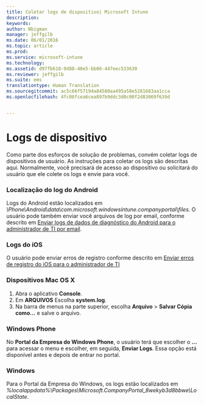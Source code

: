 ```yaml
---
title: Coletar logs de dispositivo| Microsoft Intune
description: 
keywords: 
author: Nbigman
manager: jeffgilb
ms.date: 06/01/2016
ms.topic: article
ms.prod: 
ms.service: microsoft-intune
ms.technology: 
ms.assetid: d97fb610-9d88-40e5-bb06-447eec533630
ms.reviewer: jeffgilb
ms.suite: ems
translationtype: Human Translation
ms.sourcegitcommit: ac5c66f57194a84580aa495a58e5281683aa1cca
ms.openlocfilehash: 4fc08fcea6cea897b9ddc3d0c00f2d83069f639d


---
```


# Logs de dispositivo

Como parte dos esforços de solução de problemas, convém coletar logs de dispositivos de usuário. As instruções para coletar os logs são descritas aqui. Normalmente, você precisará de acesso ao dispositivo ou solicitará do usuário que ele colete os logs e envie para você. 

### Localização do log do Android
Logs do Android estão localizados em *<Android Device>\Phone\Android\data\com.microsoft.windowsintune.companyportal\files*. O usuário pode também enviar você arquivos de log por email, conforme descrito em [Enviar logs de dados de diagnóstico do Android para o administrador de TI por email](/intune/enduser/send-diagnostic-data-logs-to-your-it-administrator-using-email-android).

### Logs do iOS

O usuário pode enviar erros de registro conforme descrito em [Enviar erros de registro do iOS para o administrador de TI](/intune/enduser/send-errors-to-your-it-admin-ios)

### Dispositivos Mac OS X

1. Abra o aplicativo **Console**.
2. Em **ARQUIVOS** Escolha **system.log**.
3. Na barra de menus na parte superior, escolha **Arquivo** > **Salvar Cópia como...** e salve o arquivo.

### Windows Phone

No **Portal da Empresa do Windows Phone**, o usuário terá que escolher o **...** para acessar o menu e escolher, em seguida, **Enviar Logs**. Essa opção está disponível antes e depois de entrar no portal.

### Windows

Para o Portal da Empresa do Windows, os logs estão localizados em *%localappdata%\Packages\Microsoft.CompanyPortal_8wekyb3d8bbwe\LocalState*.



<!--HONumber=Jun16_HO4-->


